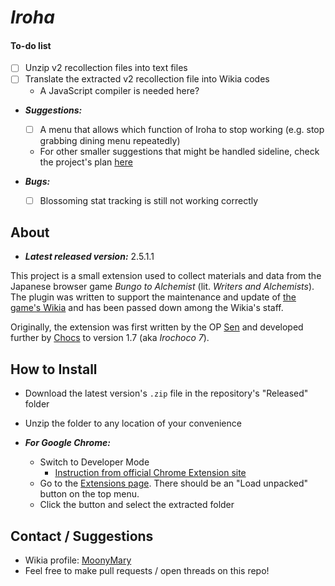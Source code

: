 # *Iroha*
#### To-do list
* [ ] Unzip v2 recollection files into text files
* [ ] Translate the extracted v2 recollection file into Wikia codes
  * A JavaScript compiler is needed here?

* ***Suggestions:***
    * [ ] A menu that allows which function of Iroha to stop working (e.g. stop grabbing dining menu repeatedly)
    * For other smaller suggestions that might be handled sideline, check the project's plan [here](https://github.com/users/MinhNTran-1227/projects/3)

* ***Bugs:***
    * [ ] Blossoming stat tracking is still not working correctly

## About
* ***Latest released version:*** 2.5.1.1

This project is a small extension used to collect materials and data from the Japanese browser game *Bungo to Alchemist* (lit. *Writers and Alchemists*). The plugin was written to support the maintenance and update of [the game's Wikia](https://bungo.fandom.com) and has been passed down among the Wikia's staff.

Originally, the extension was first written by the OP [Sen](https://bungo.fandom.com/User:Senelio) and developed further by [Chocs](https://bungo.fandom.com) to version 1.7 (aka *Irochoco 7*).

## How to Install
* Download the latest version's `.zip` file in the repository's "Released" folder
* Unzip the folder to any location of your convenience

* ***For Google Chrome:***
  * Switch to Developer Mode
    * [Instruction from official Chrome Extension site](https://developer.chrome.com/extensions/faq#faq-dev-01)
  * Go to the [Extensions page](chrome://extensions). There should be an "Load unpacked" button on the top menu. 
  * Click the button and select the extracted folder

## Contact / Suggestions
* Wikia profile: [MoonyMary](https://bungo.fandom.com/User:MoonyMary)
* Feel free to make pull requests / open threads on this repo!